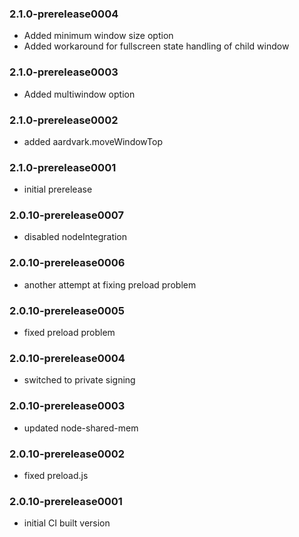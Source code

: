 ### 2.1.0-prerelease0004
* Added minimum window size option
* Added workaround for fullscreen state handling of child window

### 2.1.0-prerelease0003
* Added multiwindow option

### 2.1.0-prerelease0002
* added aardvark.moveWindowTop

### 2.1.0-prerelease0001
* initial prerelease

### 2.0.10-prerelease0007
* disabled nodeIntegration

### 2.0.10-prerelease0006
* another attempt at fixing preload problem

### 2.0.10-prerelease0005
* fixed preload problem

### 2.0.10-prerelease0004
* switched to private signing 

### 2.0.10-prerelease0003
* updated node-shared-mem

### 2.0.10-prerelease0002
* fixed preload.js

### 2.0.10-prerelease0001
* initial CI built version